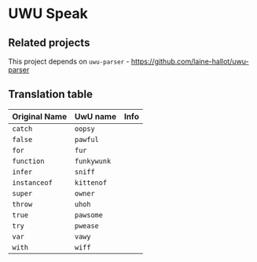 # UWU Speak

## Related projects

This project depends on `uwu-parser` - https://github.com/laine-hallot/uwu-parser

## Translation table

| Original Name | UwU name    | Info |
| ------------- | ----------- | ---- |
| `catch`       | `oopsy`     |      |
| `false`       | `pawful`    |      |
| `for`         | `fur`       |      |
| `function`    | `funkywunk` |      |
| `infer`       | `sniff`     |      |
| `instanceof`  | `kittenof`  |      |
| `super`       | `owner`     |      |
| `throw`       | `uhoh`      |      |
| `true`        | `pawsome`   |      |
| `try`         | `pwease`    |      |
| `var`         | `vawy`      |      |
| `with`        | `wiff`      |      |
